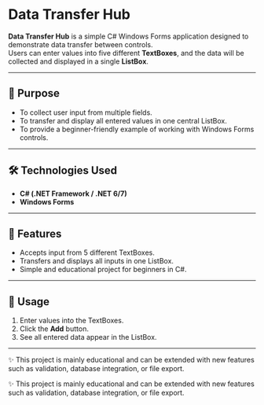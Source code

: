 # Data Transfer Hub
**Data Transfer Hub** is a simple C# Windows Forms application designed to demonstrate data transfer between controls.  
Users can enter values into five different **TextBoxes**, and the data will be collected and displayed in a single **ListBox**.

---

## 🎯 Purpose
- To collect user input from multiple fields.  
- To transfer and display all entered values in one central ListBox.  
- To provide a beginner-friendly example of working with Windows Forms controls.  

---

## 🛠️ Technologies Used
- **C# (.NET Framework / .NET 6/7)**  
- **Windows Forms**  

---

## 🚀 Features
- Accepts input from 5 different TextBoxes.  
- Transfers and displays all inputs in one ListBox.  
- Simple and educational project for beginners in C#.  

---

## 📌 Usage
1. Enter values into the TextBoxes.  
2. Click the **Add** button.  
3. See all entered data appear in the ListBox.  

---
✨ This project is mainly educational and can be extended with new features such as validation, database integration, or file export.

✨ This project is mainly educational and can be extended with new features such as validation, database integration, or file export.
